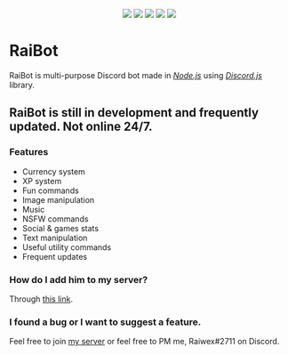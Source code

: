 <p align="center">
    <a href="https://github.com/Raiwex/RaiBot/issues"><img src="https://img.shields.io/github/issues/Raiwex/RaiBot?color=%23E91E63&style=for-the-badge"></a>
    <a href="https://github.com/Raiwex/RaiBot/commits/master"><img src="https://img.shields.io/github/last-commit/Raiwex/RaiBot?color=%23E91E63&style=for-the-badge"></a>
    <a href="https://github.com/Raiwex/RaiBot"><img src="https://img.shields.io/github/repo-size/Raiwex/RaiBot?color=%23E91E63&style=for-the-badge"></a>
    <a href="https://github.com/Raiwex/RaiBot/commits/master"><img src="https://img.shields.io/github/commit-activity/m/Raiwex/RaiBot?color=%23E91E63&style=for-the-badge"></a>
    <a href="https://discord.gg/KD457qA"><img src="https://img.shields.io/discord/347876379645313024?color=%23E91E63&logo=Discord&style=for-the-badge"></a>
</p>

# RaiBot
RaiBot is multi-purpose Discord bot made in *[Node.js](https://nodejs.org/en/)* using *[Discord.js](https://discord.js.org/#/)* library.

## RaiBot is still in development and frequently updated. Not online 24/7.

### Features
- Currency system
- XP system
- Fun commands
- Image manipulation
- Music
- NSFW commands
- Social & games stats
- Text manipulation
- Useful utility commands
- Frequent updates

### How do I add him to my server?
Through [this link](https://discordapp.com/oauth2/authorize?&client_id=668244314718994465&scope=client&permissions=8).

### I found a bug or I want to suggest a feature.
Feel free to join [my server](https://discord.gg/KD457qA) or feel free to PM me, Raiwex#2711 on Discord.